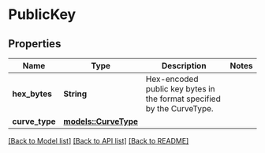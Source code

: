 # PublicKey

## Properties

Name | Type | Description | Notes
------------ | ------------- | ------------- | -------------
**hex_bytes** | **String** | Hex-encoded public key bytes in the format specified by the CurveType.  | 
**curve_type** | [**models::CurveType**](CurveType.md) |  | 

[[Back to Model list]](../README.md#documentation-for-models) [[Back to API list]](../README.md#documentation-for-api-endpoints) [[Back to README]](../README.md)


